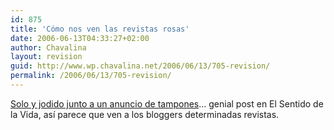 ```yaml
---
id: 875
title: 'Cómo nos ven las revistas rosas'
date: 2006-06-13T04:33:27+02:00
author: Chavalina
layout: revision
guid: http://www.wp.chavalina.net/2006/06/13/705-revision/
permalink: /2006/06/13/705-revision/
---
```

<a href="http://www.elsentidodelavida.net/node/331" target="_blank">Solo y jodido junto a un anuncio de tampones</a>… genial post en El Sentido de la Vida, as&iacute; parece que ven a los bloggers determinadas revistas.